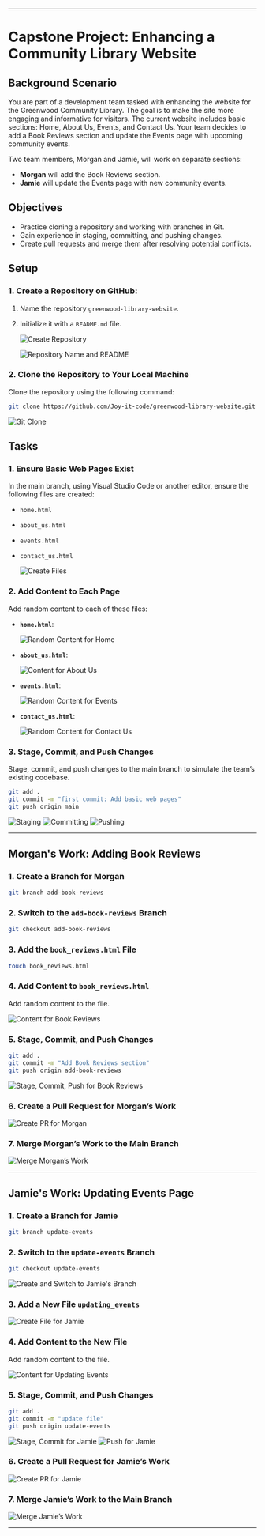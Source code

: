  

---

# Capstone Project: Enhancing a Community Library Website

## Background Scenario

You are part of a development team tasked with enhancing the website for the Greenwood Community Library. The goal is to make the site more engaging and informative for visitors. The current website includes basic sections: Home, About Us, Events, and Contact Us. Your team decides to add a Book Reviews section and update the Events page with upcoming community events.

Two team members, Morgan and Jamie, will work on separate sections:

- **Morgan** will add the Book Reviews section.
- **Jamie** will update the Events page with new community events.

## Objectives

- Practice cloning a repository and working with branches in Git.
- Gain experience in staging, committing, and pushing changes.
- Create pull requests and merge them after resolving potential conflicts.

## Setup

### 1. Create a Repository on GitHub:

1. Name the repository `greenwood-library-website`.
2. Initialize it with a `README.md` file.

   ![Create Repository](./img/1.createRepo.png)

   ![Repository Name and README](./img/2.reponame-readme-createrepo.png)

### 2. Clone the Repository to Your Local Machine

Clone the repository using the following command:

```bash
git clone https://github.com/Joy-it-code/greenwood-library-website.git
```

![Git Clone](./img/4.gitclone.png)

## Tasks

### 1. Ensure Basic Web Pages Exist

In the main branch, using Visual Studio Code or another editor, ensure the following files are created:

- `home.html`
- `about_us.html`
- `events.html`
- `contact_us.html`

   ![Create Files](./img/6.createfile.png)

### 2. Add Content to Each Page

Add random content to each of these files:

- **`home.html`**:

   ![Random Content for Home](./img/10.randomcontenthome.png)

- **`about_us.html`**:

   ![Content for About Us](./img/7.writeforaboutus.png)

- **`events.html`**:

   ![Random Content for Events](./img/9.randomcontentforevent.png)

- **`contact_us.html`**:

   ![Random Content for Contact Us](./img/8.randomcontentforcontactus.png)

### 3. Stage, Commit, and Push Changes

Stage, commit, and push changes to the main branch to simulate the team’s existing codebase.

```bash
git add .
git commit -m "first commit: Add basic web pages"
git push origin main
```

![Staging](./img/11.staging.png)
![Committing](./img/12.commiting.png)
![Pushing](./img/13.push.png)

---

## Morgan's Work: Adding Book Reviews

### 1. Create a Branch for Morgan

```bash
git branch add-book-reviews
```

### 2. Switch to the `add-book-reviews` Branch

```bash
git checkout add-book-reviews
```

### 3. Add the `book_reviews.html` File

```bash
touch book_reviews.html
```

### 4. Add Content to `book_reviews.html`

Add random content to the file.

   ![Content for Book Reviews](./img/16.randomtextformorgan.png)

### 5. Stage, Commit, and Push Changes

```bash
git add .
git commit -m "Add Book Reviews section"
git push origin add-book-reviews
```

![Stage, Commit, Push for Book Reviews](./img/17.stagecommitpushbookreview.png)

### 6. Create a Pull Request for Morgan’s Work

   ![Create PR for Morgan](./img/18.createpr.png)

### 7. Merge Morgan’s Work to the Main Branch

   ![Merge Morgan’s Work](./img/19.mergemorgan.png)

---

## Jamie's Work: Updating Events Page

### 1. Create a Branch for Jamie

```bash
git branch update-events
```

### 2. Switch to the `update-events` Branch

```bash
git checkout update-events
```

   ![Create and Switch to Jamie's Branch](./img/20a.createbranchjamie.png)

### 3. Add a New File `updating_events`

   ![Create File for Jamie](./img/20b.createfilejamie.png)

### 4. Add Content to the New File

Add random content to the file.

   ![Content for Updating Events](./img/21.randontextJamie.png)

### 5. Stage, Commit, and Push Changes

```bash
git add .
git commit -m "update file"
git push origin update-events
```

   ![Stage, Commit for Jamie](./img/22.stagecommitjamie.png)
   ![Push for Jamie](./img/22b.gitpushjamie.png)

### 6. Create a Pull Request for Jamie’s Work

   ![Create PR for Jamie](./img/23.jamie'spr.png)

### 7. Merge Jamie’s Work to the Main Branch

   ![Merge Jamie’s Work](./img/24.jamie'smerge.png)

---

